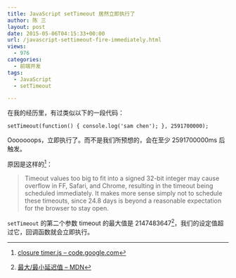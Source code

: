 ```yaml
---
title: JavaScript setTimeout 居然立即执行了
author: 陈 三
layout: post
date: 2015-05-06T04:15:33+00:00
url: /javascript-settimeout-fire-immediately.html
views:
  - 976
categories:
  - 前端开发
tags:
  - JavaScript
  - setTimeout

---
```

在我的经历里，有过类似以下的一段代码：

    setTimeout(function() { console.log('sam chen'); }, 2591700000);
    

Ooooooops，立即执行了。而不是我们所预想的，会在至少 2591700000ms 后触发。

原因是这样的[^15918.1]：

> Timeout values too big to fit into a signed 32-bit integer may cause overflow in FF, Safari, and Chrome, resulting in the timeout being scheduled immediately. It makes more sense simply not to schedule these timeouts, since 24.8 days is beyond a reasonable expectation for the browser to stay open.

`setTimeout` 的第二个参数 timeout 的最大值是 2147483647[^15918.2]，我们的设定值超过它，回调函数就会立即执行。

[^15918.1]:    
    [closure timer.js &#8211; code.google.com][1]

[^15918.2]:    
    [最大/最小延迟值 &#8211; MDN][2]

 [1]: https://code.google.com/p/closure-library/source/browse/closure/goog/timer/timer.js?r=7205c0d2f9ef6e079ba626e3c83d93dddf65de67#79
 [2]: https://developer.mozilla.org/en-US/docs/Web/API/WindowTimers/setTimeout#Minimum.2Fmaximum_delay_and_timeout_nesting